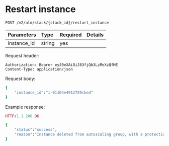 # Restart instance

```text
POST /v2/alm/stack/{stack_id}/restart_instance
```

| **Parameters** | **Type** | **Required** | **Details** |
| :--- | :--- | :--- | :--- |
| instance\_id | string | yes |  |

Request header:

```text
Authorization: Bearer eyJ0eXAiOiJ83fjQb3LzMeXzQfME
Content-Type: application/json
```

Request body:

```ruby
{
    "instance_id":"i-01164e4912759cbed"
}
```

Example response:

```ruby
HTTP/1.1 200 OK

{
    "status":"success",
    "reason":"Instance deleted from autoscaling group, with a protection of 3600 seconds."
}
```

